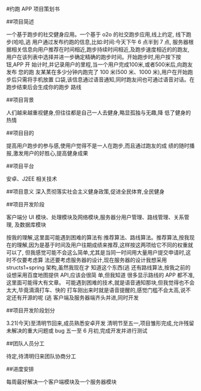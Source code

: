 #约跑 APP 项目策划书

##项目简述

一个基于跑步的社交健身应用。一个基于 o2o 的社交跑步应用,线上约定, 线下跑步(哈哈,逃 用户通过发布约跑的信息,比如:时间:今天下午 6 点半到 7 点, 服务器根据相关信息向用户推荐在时间相近,跑步持续时间相近,及跑步速度相近的的跑友, 用户在该列表中选择并进一步确定精确的跑步时间。开始跑步时,用户按下按钮,APP 开 始计时,并记录用户的里程,当一个用户完成100米,或者500米后,向跑友发布 您的跑 友某某在多少分钟内跑完了 100 米(500 米、1000 米),用户在开始跑步后只需将手机放置 口袋,该信息通过语音通知,同时跑友间也可通过语音对话。在跑步结束后会生成你的跑步 路线

##项目背景

人们越来越重视健身,但往往都是自己一人去健身,略显孤独与无趣,降 低了健身的热情

##项目目的

提高用户跑步的参与感,使用户觉得不是一人在跑步,而且通过跑友的成 绩的随时播报,激发用户的好胜心,提高健身成果

##项目平台

安卓、J2EE 相关技术

##项目意义
深入贯彻落实社会主义健身政策,促进全民体育,全民健身

##项目开发阶段

客户端分 UI 模块、处理模块及网络模块,服务器分用户管理、路线管理、关系管理, 及数据库模块

按我的理解,这里面可能遇到困难的算法有:推荐算法、路线算法。推荐算法,按我现 在的理解,因为是基于时间及用户往期成绩来推荐,这样按这两项给它不同的权重就可以了, 但我感觉可能不会这么简单,尤其是当同一时间用大量用户提交申请时,这时不仅要考虑算 法还要考虑服务器的设计,现在服务器的设计我想采用 structs1+spring 架构,虽然我现在才 知道这个东西(逃 还有路线算法,按我之前的设想采用百度地图提供 API,应该会很简 单,但我知道 很多显示路线的 APP 都不准,这里面可能得大有文章。可能遇到困难的技术,就是语音通知那块,但我觉得也不会太大,毕竟滴滴打车、快的 打车刚出来时就是语音提醒的,感觉门槛不会太高,说不定还有开源的呢 (逃客户端及服务器端齐头并进,同时开发

##项目开发阶段划分

3.21(今天)至清明节回来,成员熟悉安卓开发 清明节至五一,项目雏形完成,允许残留未解决的重大问题或 bug五一至 6 月初,完成开发并进行测试
##团队人员分工
待定,待清明归来团队协商分工
##进度安排
每周最好解决一个客户端模块及一个服务器模块